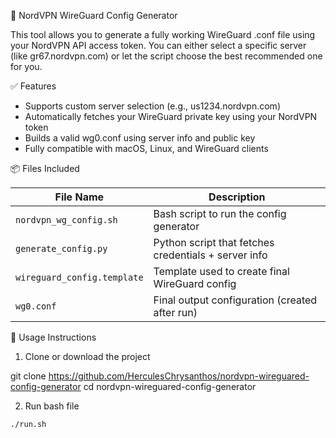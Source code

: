 📡 NordVPN WireGuard Config Generator

This tool allows you to generate a fully working WireGuard .conf file using your NordVPN API access token. You can either select a specific server (like gr67.nordvpn.com) or let the script choose the best recommended one for you.

✅ Features

- Supports custom server selection (e.g., us1234.nordvpn.com)
- Automatically fetches your WireGuard private key using your NordVPN token
- Builds a valid wg0.conf using server info and public key
- Fully compatible with macOS, Linux, and WireGuard clients

📦 Files Included

| File Name                   | Description                                          |
| --------------------------- | ---------------------------------------------------- |
| `nordvpn_wg_config.sh`      | Bash script to run the config generator              |
| `generate_config.py`        | Python script that fetches credentials + server info |
| `wireguard_config.template` | Template used to create final WireGuard config       |
| `wg0.conf`                  | Final output configuration (created after run)       |

🚀 Usage Instructions
1. Clone or download the project

git clone https://github.com/HerculesChrysanthos/nordvpn-wireguared-config-generator
cd nordvpn-wireguared-config-generator

2. Run bash file


`./run.sh`
